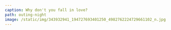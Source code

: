 ```yaml
---
caption: Why don't you fall in love?
path: outing-night
image: /static/img/343932941_194727693401250_4982762224729661102_n.jpg
---
```

